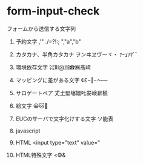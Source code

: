 # form-input-check

フォームから送信する文字列

1. 予約文字
,'" ./\=?!:;
","a","b"

2. カタカナ、半角カタカナ
ヲンヰヱヴーヾ・
ｧｰｭｿﾏﾞﾟ

3. 環境依存文字
㌶Ⅲ⑳㏾☎㈱髙﨑

4. マッピングに差がある文字
¢£¬‖−〜―

5. サロゲートペア
𠀋𡈽𡌛𡑮𡢽𠮟𡚴𡸴𣇄𣗄

6. 絵文字
😀🐱🚗

7. EUCのサーバで文字化けする文字
ソ能表

8. javascript
<script>alert('Bug!!!');</script>

9. HTML
<input type="text" value="

10. HTML特殊文字
&lt;&copy;&amp;

